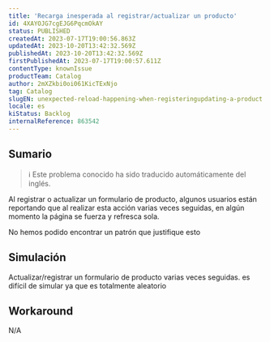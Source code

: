 ```yaml
---
title: 'Recarga inesperada al registrar/actualizar un producto'
id: 4XAYOJG7cgEJG6PqcmOkAY
status: PUBLISHED
createdAt: 2023-07-17T19:00:56.863Z
updatedAt: 2023-10-20T13:42:32.569Z
publishedAt: 2023-10-20T13:42:32.569Z
firstPublishedAt: 2023-07-17T19:00:57.611Z
contentType: knownIssue
productTeam: Catalog
author: 2mXZkbi0oi061KicTExNjo
tag: Catalog
slugEN: unexpected-reload-happening-when-registeringupdating-a-product
locale: es
kiStatus: Backlog
internalReference: 863542
---
```


## Sumario

>ℹ️ Este problema conocido ha sido traducido automáticamente del inglés.



Al registrar o actualizar un formulario de producto, algunos usuarios están reportando que al realizar esta acción varias veces seguidas, en algún momento la página se fuerza y refresca sola.

No hemos podido encontrar un patrón que justifique esto


##

## Simulación



Actualizar/registrar un formulario de producto varias veces seguidas.
es difícil de simular ya que es totalmente aleatorio



## Workaround


N/A





